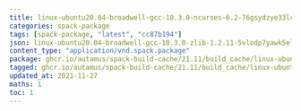 ```yaml
---
title: linux-ubuntu20.04-broadwell-gcc-10.3.0-ncurses-6.2-76gsydzye33lca3iqhfijgaxiq46ga53.spack:latest
categories: spack-package
tags: [spack-package, "latest", "cc87b194"]
json: linux-ubuntu20.04-broadwell-gcc-10.3.0-zlib-1.2.11-5vlodp7yawk5elx4dfhnpzmpg743fwv3.spec.json
content_type: "application/vnd.spack.package"
package: ghcr.io/autamus/spack-build-cache/21.11/build_cache/linux-ubuntu20.04-broadwell-gcc-10.3.0-ncurses-6.2-76gsydzye33lca3iqhfijgaxiq46ga53.spack:latest
tagged: ghcr.io/autamus/spack-build-cache/21.11/build_cache/linux-ubuntu20.04-broadwell-gcc-10.3.0-ncurses-6.2-76gsydzye33lca3iqhfijgaxiq46ga53.spack:cc87b194
updated_at: 2021-11-27
maths: 1
toc: 1
---
```

